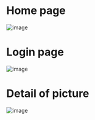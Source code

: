 # Home page 

![image](https://user-images.githubusercontent.com/94882187/178192959-ccb7768e-f983-45ae-ad9f-f0dc1d884ab9.png)

# Login page

![image](https://user-images.githubusercontent.com/94882187/178193046-67de63b4-c19f-45b0-8eba-906852d98159.png)

# Detail of picture

![image](https://user-images.githubusercontent.com/94882187/178193207-b803b1eb-63df-4e0e-8e79-a6f05c011cd4.png)


